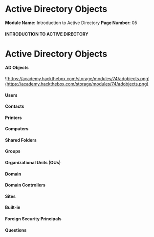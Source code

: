 <!--
 // Platform: Academy
// URL: https://academy.hackthebox.com/module/74/section/1348
// Platform Version: V1
// Module ID: 74
// Module Name: Introduction to Active Directory
// Module Difficulty: Fundamental
// Section ID: 1348
// Section Title: Active Directory Objects
// Page Title: Introduction to Active Directory
// Page Number: 05
-->

# Active Directory Objects

**Module Name:** Introduction to Active Directory **Page Number:** 05

#### INTRODUCTION TO ACTIVE DIRECTORY

# Active Directory Objects

#### AD Objects

![https://academy.hackthebox.com/storage/modules/74/adobjects.png](https://academy.hackthebox.com/storage/modules/74/adobjects.png)

#### Users

#### Contacts

#### Printers

#### Computers

#### Shared Folders

#### Groups

#### Organizational Units (OUs)

#### Domain

#### Domain Controllers

#### Sites

#### Built-in

#### Foreign Security Principals

#### Questions

####